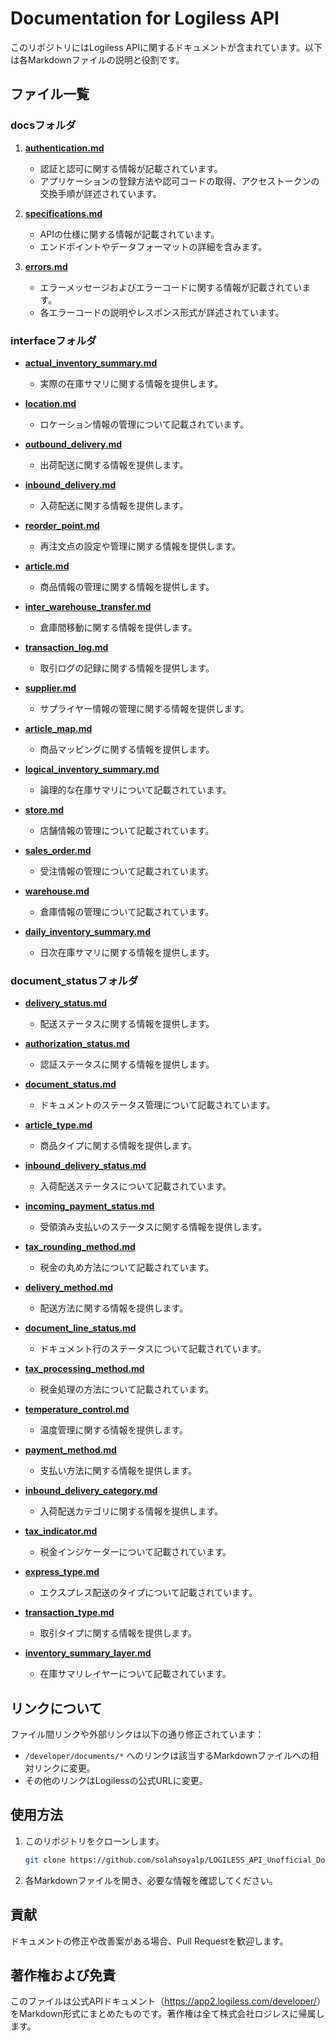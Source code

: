 # Documentation for Logiless API

このリポジトリにはLogiless APIに関するドキュメントが含まれています。以下は各Markdownファイルの説明と役割です。

## ファイル一覧

### docsフォルダ

1. [**authentication.md**](docs/authentication.md)

   - 認証と認可に関する情報が記載されています。
   - アプリケーションの登録方法や認可コードの取得、アクセストークンの交換手順が詳述されています。

2. [**specifications.md**](docs/specifications.md)

   - APIの仕様に関する情報が記載されています。
   - エンドポイントやデータフォーマットの詳細を含みます。

3. [**errors.md**](docs/errors.md)

   - エラーメッセージおよびエラーコードに関する情報が記載されています。
   - 各エラーコードの説明やレスポンス形式が詳述されています。

### interfaceフォルダ

- [**actual_inventory_summary.md**](interface/actual_inventory_summary.md)

  - 実際の在庫サマリに関する情報を提供します。

- [**location.md**](interface/location.md)

  - ロケーション情報の管理について記載されています。

- [**outbound_delivery.md**](interface/outbound_delivery.md)

  - 出荷配送に関する情報を提供します。

- [**inbound_delivery.md**](interface/inbound_delivery.md)

  - 入荷配送に関する情報を提供します。

- [**reorder_point.md**](interface/reorder_point.md)

  - 再注文点の設定や管理に関する情報を提供します。

- [**article.md**](interface/article.md)

  - 商品情報の管理に関する情報を提供します。

- [**inter_warehouse_transfer.md**](interface/inter_warehouse_transfer.md)

  - 倉庫間移動に関する情報を提供します。

- [**transaction_log.md**](interface/transaction_log.md)

  - 取引ログの記録に関する情報を提供します。

- [**supplier.md**](interface/supplier.md)

  - サプライヤー情報の管理に関する情報を提供します。

- [**article_map.md**](interface/article_map.md)

  - 商品マッピングに関する情報を提供します。

- [**logical_inventory_summary.md**](interface/logical_inventory_summary.md)

  - 論理的な在庫サマリについて記載されています。

- [**store.md**](interface/store.md)

  - 店舗情報の管理について記載されています。

- [**sales_order.md**](interface/sales_order.md)

  - 受注情報の管理について記載されています。

- [**warehouse.md**](interface/warehouse.md)

  - 倉庫情報の管理について記載されています。

- [**daily_inventory_summary.md**](interface/daily_inventory_summary.md)

  - 日次在庫サマリに関する情報を提供します。

### document_statusフォルダ

- [**delivery_status.md**](type/delivery_status.md)

  - 配送ステータスに関する情報を提供します。

- [**authorization_status.md**](type/authorization_status.md)

  - 認証ステータスに関する情報を提供します。

- [**document_status.md**](type/document_status.md)

  - ドキュメントのステータス管理について記載されています。

- [**article_type.md**](type/article_type.md)

  - 商品タイプに関する情報を提供します。

- [**inbound_delivery_status.md**](type/inbound_delivery_status.md)

  - 入荷配送ステータスについて記載されています。

- [**incoming_payment_status.md**](type/incoming_payment_status.md)

  - 受領済み支払いのステータスに関する情報を提供します。

- [**tax_rounding_method.md**](type/tax_rounding_method.md)

  - 税金の丸め方法について記載されています。

- [**delivery_method.md**](type/delivery_method.md)

  - 配送方法に関する情報を提供します。

- [**document_line_status.md**](type/document_line_status.md)

  - ドキュメント行のステータスについて記載されています。

- [**tax_processing_method.md**](type/tax_processing_method.md)

  - 税金処理の方法について記載されています。

- [**temperature_control.md**](type/temperature_control.md)

  - 温度管理に関する情報を提供します。

- [**payment_method.md**](type/payment_method.md)

  - 支払い方法に関する情報を提供します。

- [**inbound_delivery_category.md**](type/inbound_delivery_category.md)

  - 入荷配送カテゴリに関する情報を提供します。

- [**tax_indicator.md**](type/tax_indicator.md)

  - 税金インジケーターについて記載されています。

- [**express_type.md**](type/express_type.md)

  - エクスプレス配送のタイプについて記載されています。

- [**transaction_type.md**](type/transaction_type.md)

  - 取引タイプに関する情報を提供します。

- [**inventory_summary_layer.md**](type/inventory_summary_layer.md)

  - 在庫サマリレイヤーについて記載されています。

## リンクについて

ファイル間リンクや外部リンクは以下の通り修正されています：

- `/developer/documents/*` へのリンクは該当するMarkdownファイルへの相対リンクに変更。
- その他のリンクはLogilessの公式URLに変更。

## 使用方法

1. このリポジトリをクローンします。

   ```bash
   git clone https://github.com/solahsoyalp/LOGILESS_API_Unofficial_Docs.git
   ```

2. 各Markdownファイルを開き、必要な情報を確認してください。

## 貢献

ドキュメントの修正や改善案がある場合、Pull Requestを歓迎します。

## 著作権および免責

このファイルは公式APIドキュメント（<https://app2.logiless.com/developer/>）をMarkdown形式にまとめたものです。著作権は全て株式会社ロジレスに帰属します。
